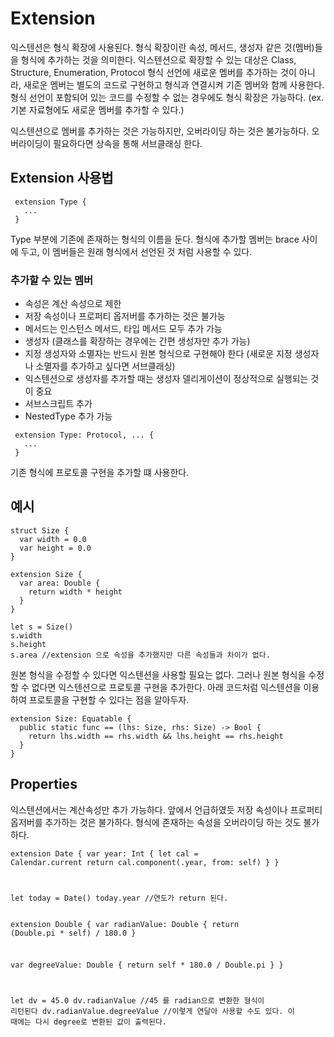# Extension

익스텐션은 형식 확장에 사용된다. 형식 확장이란 속성, 메서드, 생성자 같은 것(멤버)들을 형식에 추가하는 것을 의미한다.
익스텐션으로 확장할 수 있는 대상은 Class, Structure, Enumeration, Protocol
형식 선언에 새로운 멤버를 추가하는 것이 아니라, 새로운 멤버는 별도의 코드로 구현하고 형식과 연결시켜 기존 멤버와 함께 사용한다.
형식 선언이 포함되어 있는 코드를 수정할 수 없는 경우에도 형식 확장은 가능하다. (ex. 기본 자료형에도 새로운 멤버를 추가할 수 있다.)

익스텐션으로 멤버를 추가하는 것은 가능하지만, 오버라이딩 하는 것은 불가능하다.
오버라이딩이 필요하다면 상속을 통해 서브클래싱 한다.

## Extension 사용법
<pre><code> extension Type {
   ...
 }
</code></pre>

Type 부분에 기존에 존재하는 형식의 이름을 둔다.
형식에 추가할 멤버는 brace 사이에 두고, 이 멤버들은 원래 형식에서 선언된 것 처럼 사용할 수 있다.

### 추가할 수 있는 멤버
* 속성은 계산 속성으로 제한
* 저장 속성이나 프로퍼티 옵저버를 추가하는 것은 불가능
* 메서드는 인스턴스 메서드, 타입 메서드 모두 추가 가능
* 생성자 (클래스를 확장하는 경우에는 간편 생성자만 추가 가능)
* 지정 생성자와 소멸자는 반드시 원본 형식으로 구현해야 한다 (새로운 지정 생성자나 소멸자를 추가하고 싶다면 서브클래싱)
* 익스텐션으로 생성자를 추가할 때는 생성자 델리게이션이 정상적으로 실행되는 것이 중요
* 서브스크립트 추가 
* NestedType 추가 가능

<pre><code> extension Type: Protocol, ... {
   ...
 } </code></pre>

기존 형식에 프로토콜 구현을 추가할 떄 사용한다.


## 예시
<pre><code>struct Size {
  var width = 0.0
  var height = 0.0
}

extension Size {
  var area: Double {
    return width * height
  }
}

let s = Size()
s.width
s.height
s.area //extension 으로 속성을 추가했지만 다른 속성들과 차이가 없다. 
</code></pre>

원본 형식을 수정할 수 있다면 익스텐션을 사용할 필요는 없다.
그러나 원본 형식을 수정할 수 없다면 익스텐션으로 프로토콜 구현을 추가한다.
아래 코드처럼 익스텐션을 이용하여 프로토콜을 구현할 수 있다는 점을 알아두자.

<pre><code>extension Size: Equatable {
  public static func == (lhs: Size, rhs: Size) -> Bool {
    return lhs.width == rhs.width && lhs.height == rhs.height
  }
}</code></pre>


## Properties
익스텐션에서는 계산속성만 추가 가능하다.
앞에서 언급하였듯 저장 속성이나 프로퍼티 옵저버를 추가하는 것은 불가하다.
형식에 존재하는 속성을 오버라이딩 하는 것도 불가하다. 

<code><pre>extension Date {
   var year: Int {
      let cal = Calendar.current
      return cal.component(.year, from: self)
   }
}

let today = Date()
today.year //연도가 return 된다.
</code></pre>


<code><pre>extension Double {
   var radianValue: Double {
      return (Double.pi * self) / 180.0
   }
   
   var degreeValue: Double {
      return self * 180.0 / Double.pi
   }
}

let dv = 45.0
dv.radianValue //45 를 radian으로 변환한 형식이 리턴된다
dv.radianValue.degreeValue //이렇게 연달아 사용할 수도 있다. 이 때에는 다시 degree로 변환된 값이 출력된다.
</code></pre>
